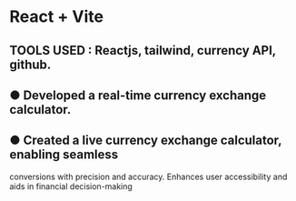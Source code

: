 # React + Vite

## TOOLS USED : Reactjs, tailwind, currency API, github.
## ● Developed a real-time currency exchange calculator.
## ● Created a live currency exchange calculator, enabling seamless
conversions with precision and accuracy. Enhances user accessibility and
aids in financial decision-making

